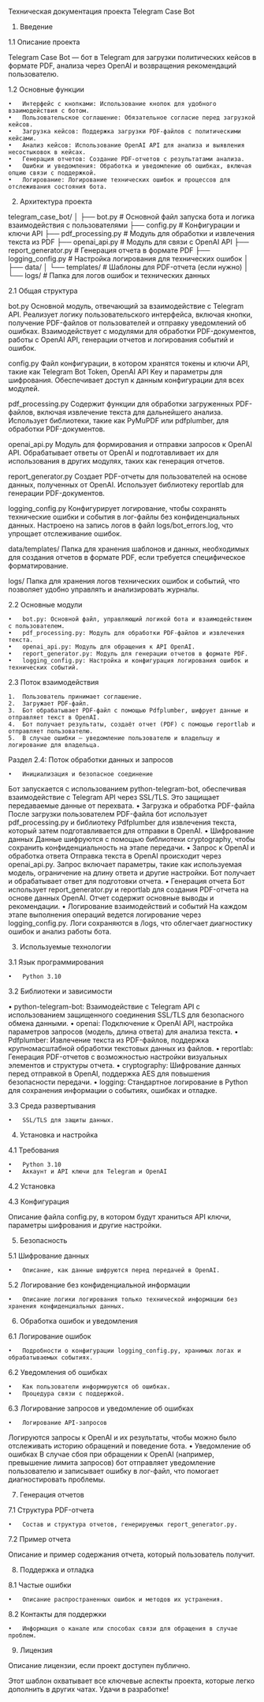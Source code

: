  Техническая документация проекта Telegram Case Bot

1. Введение

1.1 Описание проекта

Telegram Case Bot — бот в Telegram для загрузки политических кейсов в формате PDF, анализа через OpenAI и возвращения рекомендаций пользователю.

1.2 Основные функции

	•	Интерфейс с кнопками: Использование кнопок для удобного взаимодействия с ботом.
	•	Пользовательское соглашение: Обязательное согласие перед загрузкой кейсов.
	•	Загрузка кейсов: Поддержка загрузки PDF-файлов с политическими кейсами.
	•	Анализ кейсов: Использование OpenAI API для анализа и выявления несостыковок в кейсах.
	•	Генерация отчетов: Создание PDF-отчетов с результатами анализа.
	•	Ошибки и уведомления: Обработка и уведомление об ошибках, включая опцию связи с поддержкой.
	•	Логирование: Логирование технических ошибок и процессов для отслеживания состояния бота.

2. Архитектура проекта

telegram_case_bot/
│
├── bot.py                     # Основной файл запуска бота и логика взаимодействия с пользователями
├── config.py                  # Конфигурации и ключи API
├── pdf_processing.py          # Модуль для обработки и извлечения текста из PDF
├── openai_api.py              # Модуль для связи с OpenAI API
├── report_generator.py        # Генерация отчета в формате PDF
├── logging_config.py          # Настройка логирования для технических ошибок
│
├── data/
│   └── templates/             # Шаблоны для PDF-отчета (если нужно)
│
└── logs/                      # Папка для логов ошибок и технических данных

2.1 Общая структура

bot.py
Основной модуль, отвечающий за взаимодействие с Telegram API. Реализует логику пользовательского интерфейса, включая кнопки, получение PDF-файлов от пользователей и отправку уведомлений об ошибках. Взаимодействует с модулями для обработки PDF-документов, работы с OpenAI API, генерации отчетов и логирования событий и ошибок.

config.py
Файл конфигурации, в котором хранятся токены и ключи API, такие как Telegram Bot Token, OpenAI API Key и параметры для шифрования. Обеспечивает доступ к данным конфигурации для всех модулей.

pdf_processing.py
Содержит функции для обработки загруженных PDF-файлов, включая извлечение текста для дальнейшего анализа. Использует библиотеки, такие как PyMuPDF или pdfplumber, для обработки PDF-документов.

openai_api.py
Модуль для формирования и отправки запросов к OpenAI API. Обрабатывает ответы от OpenAI и подготавливает их для использования в других модулях, таких как генерация отчетов.

report_generator.py
Создает PDF-отчеты для пользователей на основе данных, полученных от OpenAI. Использует библиотеку reportlab для генерации PDF-документов.

logging_config.py
Конфигурирует логирование, чтобы сохранять технические ошибки и события в лог-файлы без конфиденциальных данных. Настроено на запись логов в файл logs/bot_errors.log, что упрощает отслеживание ошибок.

data/templates/
Папка для хранения шаблонов и данных, необходимых для создания отчетов в формате PDF, если требуется специфическое форматирование.

logs/
Папка для хранения логов технических ошибок и событий, что позволяет удобно управлять и анализировать журналы.

2.2 Основные модули

	•	bot.py: Основной файл, управляющий логикой бота и взаимодействием с пользователем.
	•	pdf_processing.py: Модуль для обработки PDF-файлов и извлечения текста.
	•	openai_api.py: Модуль для обращения к API OpenAI.
	•	report_generator.py: Модуль для генерации отчетов в формате PDF.
	•	logging_config.py: Настройка и конфигурация логирования ошибок и технических событий.

2.3 Поток взаимодействия

	1.	Пользователь принимает соглашение.
	2.	Загружает PDF-файл.
	3.	Бот обрабатывает PDF-файл с помощью Pdfplumber, шифрует данные и отправляет текст в OpenAI.
	4.	Бот получает результаты, создаёт отчет (PDF) с помощью reportlab и отправляет пользователю.
	5.	В случае ошибки — уведомление пользователю и владельцу и логирование для владельца.

Раздел 2.4: Поток обработки данных и запросов

	•	Инициализация и безопасное соединение
Бот запускается с использованием python-telegram-bot, обеспечивая взаимодействие с Telegram API через SSL/TLS. Это защищает передаваемые данные от перехвата.
	•	Загрузка и обработка PDF-файла
После загрузки пользователем PDF-файла бот использует pdf_processing.py и библиотеку Pdfplumber для извлечения текста, который затем подготавливается для отправки в OpenAI.
	•	Шифрование данных
Данные шифруются с помощью библиотеки cryptography, чтобы сохранить конфиденциальность на этапе передачи.
	•	Запрос к OpenAI и обработка ответа
Отправка текста в OpenAI происходит через openai_api.py. Запрос включает параметры, такие как используемая модель, ограничение на длину ответа и другие настройки. Бот получает и обрабатывает ответ для подготовки отчета.
	•	Генерация отчета
Бот использует report_generator.py и reportlab для создания PDF-отчета на основе данных OpenAI. Отчет содержит основные выводы и рекомендации.
	•	Логирование взаимодействий и событий
На каждом этапе выполнения операций ведется логирование через logging_config.py. Логи сохраняются в /logs, что облегчает диагностику ошибок и анализ работы бота.


3. Используемые технологии




3.1 Язык программирования

	•	Python 3.10

3.2 Библиотеки и зависимости

• python-telegram-bot: Взаимодействие с Telegram API с использованием защищенного соединения SSL/TLS для безопасного обмена данными.
• openai: Подключение к OpenAI API, настройка параметров запросов (модель, длина ответа) для анализа текста.
• Pdfplumber: Извлечение текста из PDF-файлов, поддержка крупномасштабной обработки текстовых данных из файлов.
• reportlab: Генерация PDF-отчетов с возможностью настройки визуальных элементов и структуры отчета.
• cryptography: Шифрование данных перед отправкой в OpenAI, поддержка AES для повышения безопасности передачи.
• logging: Стандартное логирование в Python для сохранения информации о событиях, ошибках и отладке.


3.3 Среда развертывания

	•	SSL/TLS для защиты данных.

4. Установка и настройка

4.1 Требования

	•	Python 3.10
	•	Аккаунт и API ключи для Telegram и OpenAI

4.2 Установка

4.3 Конфигурация

Описание файла config.py, в котором будут храниться API ключи, параметры шифрования и другие настройки.

5. Безопасность

5.1 Шифрование данных

	•	Описание, как данные шифруются перед передачей в OpenAI.

5.2 Логирование без конфиденциальной информации

	•	Описание логики логирования только технической информации без хранения конфиденциальных данных.

6. Обработка ошибок и уведомления

6.1 Логирование ошибок

	•	Подробности о конфигурации logging_config.py, хранимых логах и обрабатываемых событиях.

6.2 Уведомления об ошибках

	•	Как пользователи информируются об ошибках.
	•	Процедура связи с поддержкой.

6.3 Логирование запросов и уведомление об ошибках

	•	Логирование API-запросов
Логируются запросы к OpenAI и их результаты, чтобы можно было отслеживать историю обращений и поведение бота.
	•	Уведомление об ошибках
В случае сбоя при обращении к OpenAI (например, превышение лимита запросов) бот отправляет уведомление пользователю и записывает ошибку в лог-файл, что помогает диагностировать проблемы.


7. Генерация отчетов

7.1 Структура PDF-отчета

	•	Состав и структура отчетов, генерируемых report_generator.py.

7.2 Пример отчета

Описание и пример содержания отчета, который пользователь получит.

8. Поддержка и отладка

8.1 Частые ошибки

	•	Описание распространенных ошибок и методов их устранения.

8.2 Контакты для поддержки

	•	Информация о канале или способах связи для обращения в случае проблем.

9. Лицензия

Описание лицензии, если проект доступен публично.

Этот шаблон охватывает все ключевые аспекты проекта, которые легко дополнить в других чатах. Удачи в разработке!
